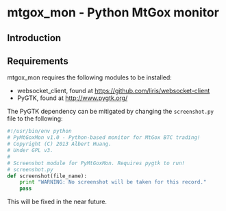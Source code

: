 mtgox_mon - Python MtGox monitor
=================================

Introduction
-------------

Requirements
-------------
mtgox_mon requires the following modules to be installed:
 * websocket_client, found at https://github.com/liris/websocket-client
 * PyGTK, found at http://www.pygtk.org/

The PyGTK dependency can be mitigated by changing the `screenshot.py` file to the following:
```python
#!/usr/bin/env python
# PyMtGoxMon v1.0 - Python-based monitor for MtGox BTC trading!
# Copyright (C) 2013 Albert Huang.
# Under GPL v3.
#
# Screenshot module for PyMtGoxMon. Requires pygtk to run!
# screenshot.py
def screenshot(file_name):
    print "WARNING: No screenshot will be taken for this record."
    pass
```

This will be fixed in the near future.

